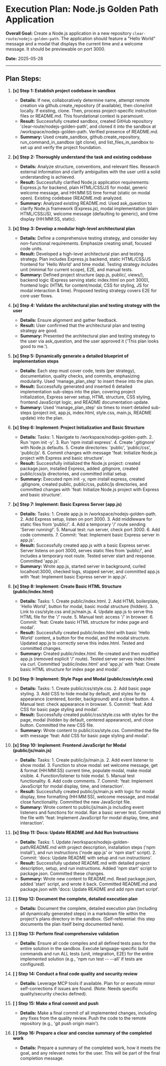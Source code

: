 # Execution Plan: Node.js Golden Path Application

**Overall Goal:** Create a Node.js application in a new repository `clear-route/nodejs-golden-path`. The application should feature a "Hello World" message and a modal that displays the current time and a welcome message. It should be previewable on port 3000.

**Date:** 2025-05-28

---

## Plan Steps:

1.  **[x] Step 1: Establish project codebase in sandbox**

    - **Details:** If new, collaboratively determine name, attempt remote creation via github.create_repository (if available), then clone/init locally. If existing, clone. Then, process project-specific instruction files or README.md. This foundational context is paramount.
    - **Result:** Successfully created sandbox, created GitHub repository 'clear-route/nodejs-golden-path', and cloned it into the sandbox at /workspace/nodejs-golden-path. Verified presence of README.md.
    - **Summary:** Used create_sandbox, github.create_repository, run_command_in_sandbox (git clone), and list_files_in_sandbox to set up and verify the project foundation.

2.  **[x] Step 2: Thoroughly understand the task and existing codebase**

    - **Details:** Analyze structure, conventions, and relevant files. Research external information and clarify ambiguities with the user until a solid understanding is achieved.
    - **Result:** Successfully clarified Node.js application requirements: Express.js for backend, plain HTML/CSS/JS for modal, generic welcome message, and HH:MM:SS time format (static on modal open). Existing codebase (README.md) analyzed.
    - **Summary:** Analyzed existing README.md. Used ask_question to clarify Node.js framework (Express.js), modal implementation (plain HTML/CSS/JS), welcome message (defaulting to generic), and time display (HH:MM:SS, static).

3.  **[x] Step 3: Develop a modular high-level architectural plan**

    - **Details:** Define a comprehensive testing strategy, and consider key non-functional requirements. Emphasize creating small, focused code units.
    - **Result:** Developed a high-level architectural plan and testing strategy. Plan includes Express.js backend, static HTML/CSS/JS frontend for 'Hello World' and time modal. Testing strategy includes unit (minimal for current scope), E2E, and manual tests.
    - **Summary:** Defined project structure (app.js, public/, views/), backend logic (Express serving static index.html on port 3000), frontend logic (HTML for content/modal, CSS for styling, JS for modal interaction & time). Proposed testing strategy covers E2E for core user flows.

4.  **[x] Step 4: Validate the architectural plan and testing strategy with the user**

    - **Details:** Ensure alignment and gather feedback.
    - **Result:** User confirmed that the architectural plan and testing strategy are good.
    - **Summary:** Presented the architectural plan and testing strategy to the user via ask_question, and the user approved it ('This plan looks good to me.').

5.  **[x] Step 5: Dynamically generate a detailed blueprint of implementation steps**

    - **Details:** Each step must cover code, tests (per strategy), documentation, quality checks, and commits, emphasizing modularity. Used 'manage_plan_step' to insert these into the plan.
    - **Result:** Successfully generated and inserted 6 detailed implementation sub-steps into the plan, covering project initialization, Express server setup, HTML structure, CSS styling, frontend JavaScript logic, and README documentation update.
    - **Summary:** Used 'manage_plan_step' six times to insert detailed sub-steps (project init, app.js, index.html, style.css, main.js, README update) into the plan.

6.  **[x] Step 6: Implement: Project Initialization and Basic Structure**

    - **Details:** Tasks: 1. Navigate to /workspace/nodejs-golden-path. 2. Run 'npm init -y'. 3. Run 'npm install express'. 4. Create '.gitignore' with Node.js defaults. 5. Create directories: 'public', 'public/css', 'public/js'. 6. Commit changes with message 'feat: Initialize Node.js project with Express and basic structure'.
    - **Result:** Successfully initialized the Node.js project: created package.json, installed Express, added .gitignore, created public/css/js directories, and committed initial setup.
    - **Summary:** Executed npm init -y, npm install express, created .gitignore, created public, public/css, public/js directories, and committed changes with 'feat: Initialize Node.js project with Express and basic structure'.

7.  **[x] Step 7: Implement: Basic Express Server (app.js)**

    - **Details:** Tasks: 1. Create app.js in /workspace/nodejs-golden-path. 2. Add Express setup, listen on port 3000. 3. Add middleware for static files from 'public/'. 4. Add a temporary '/' route sending 'Server running!'. 5. Manual test: run server, check port 3000. 6. Add code comments. 7. Commit: 'feat: Implement basic Express server in app.js'.
    - **Result:** Successfully created app.js with a basic Express server. Server listens on port 3000, serves static files from 'public/', and includes a temporary root route. Tested server start and response. Committed 'app.js'.
    - **Summary:** Wrote app.js, started server in background, curled localhost:3000, checked logs, stopped server, and committed app.js with 'feat: Implement basic Express server in app.js'.

8.  **[x] Step 8: Implement: Create Basic HTML Structure (public/index.html)**

    - **Details:** Tasks: 1. Create public/index.html. 2. Add HTML boilerplate, 'Hello World', button for modal, basic modal structure (hidden). 3. Link to css/style.css and js/main.js. 4. Update app.js to serve this HTML file for the '/' route. 5. Manual test: access '/' in browser. 6. Commit: 'feat: Create basic HTML structure for index page and modal'.
    - **Result:** Successfully created public/index.html with basic 'Hello World' content, a button for the modal, and the modal structure. Updated app.js to correctly serve this index.html. Tested and committed changes.
    - **Summary:** Created public/index.html. Re-created and then modified app.js (removed explicit '/' route). Tested server serves index.html via curl. Committed 'public/index.html' and 'app.js' with 'feat: Create basic HTML structure for index page and modal'.

9.  **[x] Step 9: Implement: Style Page and Modal (public/css/style.css)**

    - **Details:** Tasks: 1. Create public/css/style.css. 2. Add basic page styling. 3. Add CSS to hide modal by default, and styles for its appearance (centered, border, background) and a close button. 4. Manual test: check appearance in browser. 5. Commit: 'feat: Add CSS for basic page styling and modal'.
    - **Result:** Successfully created public/css/style.css with styles for the page, modal (hidden by default, centered appearance), and close button. Committed the new CSS file.
    - **Summary:** Wrote content to public/css/style.css. Committed the file with message 'feat: Add CSS for basic page styling and modal'.

10. **[x] Step 10: Implement: Frontend JavaScript for Modal (public/js/main.js)**

    - **Details:** Tasks: 1. Create public/js/main.js. 2. Add event listener to show modal. 3. Function to show modal: set welcome message, get & format (HH:MM:SS) current time, populate modal, make modal visible. 4. Function/listener to hide modal. 5. Manual test functionality. 6. Add code comments. 7. Commit: 'feat: Implement JavaScript for modal display, time, and interaction'.
    - **Result:** Successfully created public/js/main.js with logic for modal display, time formatting (HH:MM:SS), welcome message, and modal close functionality. Committed the new JavaScript file.
    - **Summary:** Wrote content to public/js/main.js including event listeners and functions for modal. Ran a basic server test. Committed the file with 'feat: Implement JavaScript for modal display, time, and interaction'.

11. **[x] Step 11: Docs: Update README and Add Run Instructions**

    - **Details:** Tasks: 1. Update /workspace/nodejs-golden-path/README.md with project description, installation steps ('npm install'), and run instructions ('node app.js' or 'npm start' script). 2. Commit: 'docs: Update README with setup and run instructions'.
    - **Result:** Successfully updated README.md with detailed project description, setup, and run instructions. Added 'npm start' script to package.json. Committed these changes.
    - **Summary:** Wrote new content to README.md. Read package.json, added 'start' script, and wrote it back. Committed README.md and package.json with 'docs: Update README and add npm start script'.

12. **[ ] Step 12: Document the complete, detailed execution plan**

    - **Details:** Document the complete, detailed execution plan (including all dynamically generated steps) in a markdown file within the project's plans directory in the sandbox. (Self-referential: this step documents the plan itself being documented here).

13. **[ ] Step 13: Perform final comprehensive validation**

    - **Details:** Ensure all code compiles and all defined tests pass for the entire solution in the sandbox. Execute language-specific build commands and run ALL tests (unit, integration, E2E) for the entire implemented solution (e.g., 'npm run test -- --all' if tests are configured).

14. **[ ] Step 14: Conduct a final code quality and security review**

    - **Details:** Leverage MCP tools if available. Plan for or execute minor self-corrections if issues are found. (Note: Needs specific quality/security checks defined).

15. **[ ] Step 15: Make a final commit and push**

    - **Details:** Make a final commit of all implemented changes, including any fixes from the quality review. Push the code to the remote repository (e.g., 'git push origin main').

16. **[ ] Step 16: Prepare a clear and concise summary of the completed work**
    - **Details:** Prepare a summary of the completed work, how it meets the goal, and any relevant notes for the user. This will be part of the final completion message.
